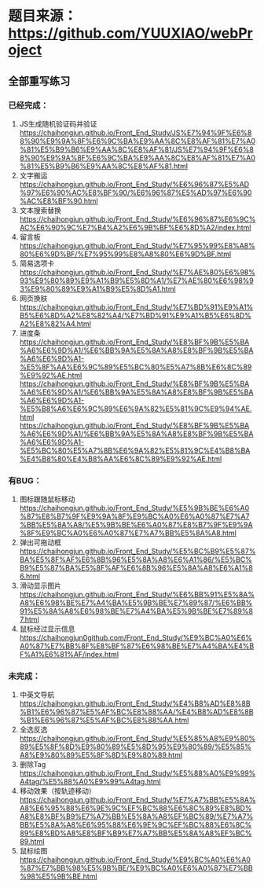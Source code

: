 # 题目来源：https://github.com/YUUXIAO/webProject

## 全部重写练习

### 已经完成：
1. JS生成随机验证码并验证  https://chaihongjun.github.io/Front_End_Study/JS%E7%94%9F%E6%88%90%E9%9A%8F%E6%9C%BA%E9%AA%8C%E8%AF%81%E7%A0%81%E5%B9%B6%E9%AA%8C%E8%AF%81/JS%E7%94%9F%E6%88%90%E9%9A%8F%E6%9C%BA%E9%AA%8C%E8%AF%81%E7%A0%81%E5%B9%B6%E9%AA%8C%E8%AF%81.html
2. 文字搬运 https://chaihongjun.github.io/Front_End_Study/%E6%96%87%E5%AD%97%E6%90%AC%E8%BF%90/%E6%96%87%E5%AD%97%E6%90%AC%E8%BF%90.html
3. 文本搜索替换 https://chaihongjun.github.io/Front_End_Study/%E6%96%87%E6%9C%AC%E6%90%9C%E7%B4%A2%E6%9B%BF%E6%8D%A2/index.html
4. 留言板 https://chaihongjun.github.io/Front_End_Study/%E7%95%99%E8%A8%80%E6%9D%BF/%E7%95%99%E8%A8%80%E6%9D%BF.html
5. 简易选项卡 https://chaihongjun.github.io/Front_End_Study/%E7%AE%80%E6%98%93%E9%80%89%E9%A1%B9%E5%8D%A1/%E7%AE%80%E6%98%93%E9%80%89%E9%A1%B9%E5%8D%A1.html
6. 网页换肤 https://chaihongjun.github.io/Front_End_Study/%E7%BD%91%E9%A1%B5%E6%8D%A2%E8%82%A4/%E7%BD%91%E9%A1%B5%E6%8D%A2%E8%82%A4.html
7. 进度条 https://chaihongjun.github.io/Front_End_Study/%E8%BF%9B%E5%BA%A6%E6%9D%A1/%E6%BB%9A%E5%8A%A8%E8%BF%9B%E5%BA%A6%E6%9D%A1-%E5%8F%AA%E6%9C%89%E5%BC%80%E5%A7%8B%E6%8C%89%E9%92%AE.html
https://chaihongjun.github.io/Front_End_Study/%E8%BF%9B%E5%BA%A6%E6%9D%A1/%E6%BB%9A%E5%8A%A8%E8%BF%9B%E5%BA%A6%E6%9D%A1-%E5%B8%A6%E6%9C%89%E6%9A%82%E5%81%9C%E9%94%AE.html
https://chaihongjun.github.io/Front_End_Study/%E8%BF%9B%E5%BA%A6%E6%9D%A1/%E6%BB%9A%E5%8A%A8%E8%BF%9B%E5%BA%A6%E6%9D%A1-%E5%BC%80%E5%A7%8B%E6%9A%82%E5%81%9C%E4%B8%BA%E4%B8%80%E4%B8%AA%E6%8C%89%E9%92%AE.html

### 有BUG：
1. 图标跟随鼠标移动 https://chaihongjun.github.io/Front_End_Study/%E5%9B%BE%E6%A0%87%E8%B7%9F%E9%9A%8F%E9%BC%A0%E6%A0%87%E7%A7%BB%E5%8A%A8/%E5%9B%BE%E6%A0%87%E8%B7%9F%E9%9A%8F%E9%BC%A0%E6%A0%87%E7%A7%BB%E5%8A%A8.html
2. 弹出可拖动框 https://chaihongjun.github.io/Front_End_Study/%E5%BC%B9%E5%87%BA%E5%8F%AF%E6%8B%96%E5%8A%A8%E6%A1%86/%E5%BC%B9%E5%87%BA%E5%8F%AF%E6%8B%96%E5%8A%A8%E6%A1%86.html
3. 滑动显示图片 https://chaihongjun.github.io/Front_End_Study/%E6%BB%91%E5%8A%A8%E6%98%BE%E7%A4%BA%E5%9B%BE%E7%89%87/%E6%BB%91%E5%8A%A8%E6%98%BE%E7%A4%BA%E5%9B%BE%E7%89%87.html
4. 鼠标经过显示信息 https://chaihongjun0github.com/Front_End_Study/%E9%BC%A0%E6%A0%87%E7%BB%8F%E8%BF%87%E6%98%BE%E7%A4%BA%E4%BF%A1%E6%81%AF/index.html

### 未完成：
1. 中英文导航 https://chaihongjun.github.io/Front_End_Study/%E4%B8%AD%E8%8B%B1%E6%96%87%E5%AF%BC%E8%88%AA/%E4%B8%AD%E8%8B%B1%E6%96%87%E5%AF%BC%E8%88%AA.html
2. 全选反选 https://chaihongjun.github.io/Front_End_Study/%E5%85%A8%E9%80%89%E5%8F%8D%E9%80%89%E5%8D%95%E9%80%89/%E5%85%A8%E9%80%89%E5%8F%8D%E9%80%89.html
3. 删除Tag https://chaihongjun.github.io/Front_End_Study/%E5%88%A0%E9%99%A4tag/%E5%88%A0%E9%99%A4tag.html
4. 移动效果（按轨迹移动） https://chaihongjun.github.io/Front_End_Study/%E7%A7%BB%E5%8A%A8%E6%95%88%E6%9E%9C%EF%BC%88%E6%8C%89%E8%BD%A8%E8%BF%B9%E7%A7%BB%E5%8A%A8%EF%BC%89/%E7%A7%BB%E5%8A%A8%E6%95%88%E6%9E%9C%EF%BC%88%E6%8C%89%E8%BD%A8%E8%BF%B9%E7%A7%BB%E5%8A%A8%EF%BC%89.html
5. 鼠标绘图 https://chaihongjun.github.io/Front_End_Study/%E9%BC%A0%E6%A0%87%E7%BB%98%E5%9B%BE/%E9%BC%A0%E6%A0%87%E7%BB%98%E5%9B%BE.html
